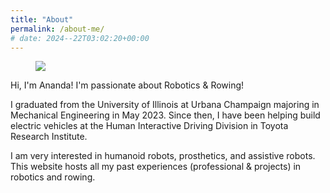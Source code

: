 ```yaml
---
title: "About"
permalink: /about-me/
# date: 2024--22T03:02:20+00:00
---
```


<figure>
<img src= "/assets/images/about-me.PNG">
</figure>

Hi, I'm Ananda! I'm passionate about Robotics & Rowing!

I graduated from the University of Illinois at Urbana Champaign majoring in Mechanical Engineering in May 2023. Since then, I have been helping build electric vehicles at the Human Interactive Driving Division in Toyota Research Institute. 

I am very interested in humanoid robots, prosthetics, and assistive robots. This website hosts all my past experiences (professional & projects) in robotics and rowing.